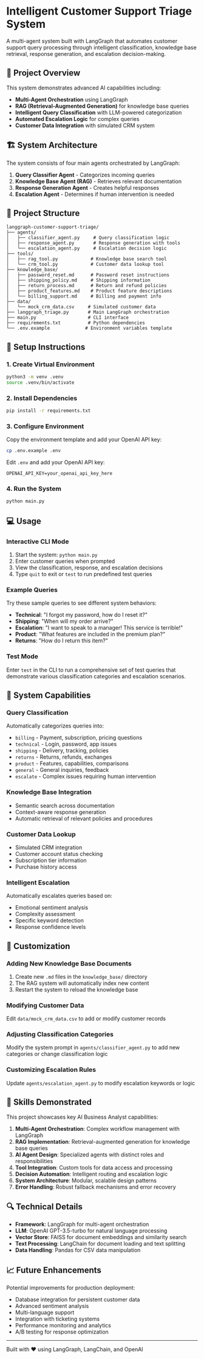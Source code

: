 # Intelligent Customer Support Triage System

A multi-agent system built with LangGraph that automates customer support query processing through intelligent classification, knowledge base retrieval, response generation, and escalation decision-making.

## 🎯 Project Overview

This system demonstrates advanced AI capabilities including:
- **Multi-Agent Orchestration** using LangGraph
- **RAG (Retrieval-Augmented Generation)** for knowledge base queries
- **Intelligent Query Classification** with LLM-powered categorization
- **Automated Escalation Logic** for complex queries
- **Customer Data Integration** with simulated CRM system

## 🏗️ System Architecture

The system consists of four main agents orchestrated by LangGraph:

1. **Query Classifier Agent** - Categorizes incoming queries
2. **Knowledge Base Agent (RAG)** - Retrieves relevant documentation
3. **Response Generation Agent** - Creates helpful responses
4. **Escalation Agent** - Determines if human intervention is needed

## 📁 Project Structure

```
langgraph-customer-support-triage/
├── agents/
│   ├── classifier_agent.py     # Query classification logic
│   ├── response_agent.py       # Response generation with tools
│   └── escalation_agent.py     # Escalation decision logic
├── tools/
│   ├── rag_tool.py            # Knowledge base search tool
│   └── crm_tool.py            # Customer data lookup tool
├── knowledge_base/
│   ├── password_reset.md      # Password reset instructions
│   ├── shipping_policy.md     # Shipping information
│   ├── return_process.md      # Return and refund policies
│   ├── product_features.md    # Product feature descriptions
│   └── billing_support.md     # Billing and payment info
├── data/
│   └── mock_crm_data.csv     # Simulated customer data
├── langgraph_triage.py       # Main LangGraph orchestration
├── main.py                   # CLI interface
├── requirements.txt          # Python dependencies
└── .env.example             # Environment variables template
```

## 🚀 Setup Instructions

### 1. Create Virtual Environment

```bash
python3 -m venv .venv
source .venv/bin/activate
```

### 2. Install Dependencies

```bash
pip install -r requirements.txt
```

### 3. Configure Environment

Copy the environment template and add your OpenAI API key:

```bash
cp .env.example .env
```

Edit `.env` and add your OpenAI API key:
```
OPENAI_API_KEY=your_openai_api_key_here
```

### 4. Run the System

```bash
python main.py
```

## 💻 Usage

### Interactive CLI Mode

1. Start the system: `python main.py`
2. Enter customer queries when prompted
3. View the classification, response, and escalation decisions
4. Type `quit` to exit or `test` to run predefined test queries

### Example Queries

Try these sample queries to see different system behaviors:

- **Technical**: "I forgot my password, how do I reset it?"
- **Shipping**: "When will my order arrive?"
- **Escalation**: "I want to speak to a manager! This service is terrible!"
- **Product**: "What features are included in the premium plan?"
- **Returns**: "How do I return this item?"

### Test Mode

Enter `test` in the CLI to run a comprehensive set of test queries that demonstrate various classification categories and escalation scenarios.

## 🧠 System Capabilities

### Query Classification
Automatically categorizes queries into:
- `billing` - Payment, subscription, pricing questions
- `technical` - Login, password, app issues
- `shipping` - Delivery, tracking, policies
- `returns` - Returns, refunds, exchanges
- `product` - Features, capabilities, comparisons
- `general` - General inquiries, feedback
- `escalate` - Complex issues requiring human intervention

### Knowledge Base Integration
- Semantic search across documentation
- Context-aware response generation
- Automatic retrieval of relevant policies and procedures

### Customer Data Lookup
- Simulated CRM integration
- Customer account status checking
- Subscription tier information
- Purchase history access

### Intelligent Escalation
Automatically escalates queries based on:
- Emotional sentiment analysis
- Complexity assessment
- Specific keyword detection
- Response confidence levels

## 🔧 Customization

### Adding New Knowledge Base Documents
1. Create new `.md` files in the `knowledge_base/` directory
2. The RAG system will automatically index new content
3. Restart the system to reload the knowledge base

### Modifying Customer Data
Edit `data/mock_crm_data.csv` to add or modify customer records

### Adjusting Classification Categories
Modify the system prompt in `agents/classifier_agent.py` to add new categories or change classification logic

### Customizing Escalation Rules
Update `agents/escalation_agent.py` to modify escalation keywords or logic

## 🎯 Skills Demonstrated

This project showcases key AI Business Analyst capabilities:

1. **Multi-Agent Orchestration**: Complex workflow management with LangGraph
2. **RAG Implementation**: Retrieval-augmented generation for knowledge base queries
3. **AI Agent Design**: Specialized agents with distinct roles and responsibilities
4. **Tool Integration**: Custom tools for data access and processing
5. **Decision Automation**: Intelligent routing and escalation logic
6. **System Architecture**: Modular, scalable design patterns
7. **Error Handling**: Robust fallback mechanisms and error recovery

## 🔍 Technical Details

- **Framework**: LangGraph for multi-agent orchestration
- **LLM**: OpenAI GPT-3.5-turbo for natural language processing
- **Vector Store**: FAISS for document embeddings and similarity search
- **Text Processing**: LangChain for document loading and text splitting
- **Data Handling**: Pandas for CSV data manipulation

## 📈 Future Enhancements

Potential improvements for production deployment:
- Database integration for persistent customer data
- Advanced sentiment analysis
- Multi-language support
- Integration with ticketing systems
- Performance monitoring and analytics
- A/B testing for response optimization

---

Built with ❤️ using LangGraph, LangChain, and OpenAI